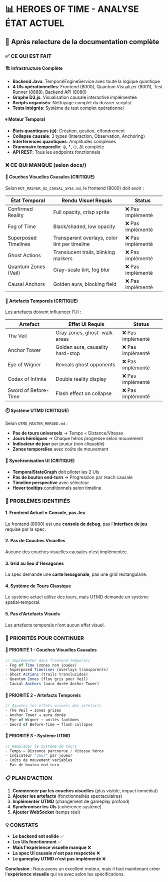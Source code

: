 # 📊 HEROES OF TIME - ANALYSE ÉTAT ACTUEL

## 🎯 Après relecture de la documentation complète

### ✅ CE QUI EST FAIT

#### 🏗️ Infrastructure Complète
- **Backend Java**: TemporalEngineService avec toute la logique quantique
- **4 UIs opérationnelles**: Frontend (8000), Quantum Visualizer (8001), Test Runner (8888), Backend API (8080)
- **Graphe D3.js**: Visualisation causale interactive implémentée
- **Scripts organisés**: Nettoyage complet du dossier scripts/
- **Tests intégrés**: Système de test complet opérationnel

#### 🌀 Moteur Temporal
- **États quantiques (ψ)**: Création, gestion, effondrement
- **Collapse causale**: 3 types (Interaction, Observation, Anchoring)
- **Interférences quantiques**: Amplitudes complexes
- **Grammaire temporelle**: ψ, †, ⊙, Δt complète
- **API REST**: Tous les endpoints fonctionnels

### ❌ CE QUI MANQUE (selon docs/)

#### 🎨 Couches Visuelles Causales (CRITIQUE)
Selon `HOT_MASTER_UI_CAUSAL_SPEC.md`, le frontend (8000) doit avoir :

| État Temporal | Rendu Visuel Requis | Status |
|---------------|-------------------|---------|
| Confirmed Reality | Full opacity, crisp sprite | ❌ Pas implémenté |
| Fog of Time | Black/shaded, low opacity | ❌ Pas implémenté |
| Superposed Timelines | Transparent overlays, color tint per timeline | ❌ Pas implémenté |
| Ghost Actions | Translucent trails, blinking markers | ❌ Pas implémenté |
| Quantum Zones (Veil) | Gray-scale tint, fog blur | ❌ Pas implémenté |
| Causal Anchors | Golden aura, blocking field | ❌ Pas implémenté |

#### 🪬 Artefacts Temporels (CRITIQUE)
Les artefacts doivent influencer l'UI :

| Artefact | Effet UI Requis | Status |
|----------|----------------|---------|
| The Veil | Gray zones, ghost-walk areas | ❌ Pas implémenté |
| Anchor Tower | Golden aura, causality hard-stop | ❌ Pas implémenté |
| Eye of Wigner | Reveals ghost opponents | ❌ Pas implémenté |
| Codex of Infinite | Double reality display | ❌ Pas implémenté |
| Sword of Before-Time | Flash effect on collapse | ❌ Pas implémenté |

#### ⏱️ Système UTMD (CRITIQUE)
Selon `UTMD_MASTER_MERGED.md` :
- **Pas de tours universels** → Temps = Distance/Vitesse
- **Jours héroïques** → Chaque héros progresse selon mouvement
- **Indicateur de jour** par joueur (non cliquable)
- **Zones temporelles** avec coûts de mouvement

#### 🔄 Synchronisation UI (CRITIQUE)
- **TemporalStateGraph** doit piloter les 2 UIs
- **Pas de bouton end-turn** → Progression par reach causale
- **Timeline perspective** avec sélecteur
- **Hover tooltips** conditionnels selon timeline

### 🚧 PROBLÈMES IDENTIFIÉS

#### 1. Frontend Actuel = Console, pas Jeu
Le frontend (8000) est une **console de debug**, pas l'**interface de jeu** requise par la spec.

#### 2. Pas de Couches Visuelles
Aucune des couches visuelles causales n'est implémentée.

#### 3. Grid au lieu d'Hexagones
La spec demande une **carte hexagonale**, pas une grid rectangulaire.

#### 4. Système de Tours Classique
Le système actuel utilise des tours, mais UTMD demande un système spatial-temporal.

#### 5. Pas d'Artefacts Visuels
Les artefacts temporels n'ont aucun effet visuel.

### 🎯 PRIORITÉS POUR CONTINUER

#### 🥇 PRIORITÉ 1 - Couches Visuelles Causales
```javascript
// Implémenter dans frontend-temporal/
- Fog of Time (zones non jouées)
- Superposed Timelines (overlays transparents)
- Ghost Actions (trails translucides)
- Quantum Zones (flou gris pour Veil)
- Causal Anchors (aura dorée Anchor Tower)
```

#### 🥈 PRIORITÉ 2 - Artefacts Temporels
```javascript
// Ajouter les effets visuels des artefacts
- The Veil → zones grises
- Anchor Tower → aura dorée
- Eye of Wigner → unités fantômes
- Sword of Before-Time → flash collapse
```

#### 🥉 PRIORITÉ 3 - Système UTMD
```javascript
// Remplacer le système de tours
- Temps = Distance parcourue / Vitesse héros
- Indicateur "Jour" par joueur
- Coûts de mouvement variables
- Pas de bouton end-turn
```

### 📋 PLAN D'ACTION

1. **Commencer par les couches visuelles** (plus visible, impact immédiat)
2. **Ajouter les artefacts** (fonctionnalités spectaculaires)
3. **Implémenter UTMD** (changement de gameplay profond)
4. **Synchroniser les UIs** (cohérence système)
5. **Ajouter WebSocket** (temps réel)

### 💡 CONSTATS

- **Le backend est solide** ✅
- **Les UIs fonctionnent** ✅  
- **Mais l'expérience visuelle manque** ❌
- **La spec UI causale n'est pas respectée** ❌
- **Le gameplay UTMD n'est pas implémenté** ❌

**Conclusion** : Nous avons un excellent moteur, mais il faut maintenant créer l'**expérience visuelle** qui va avec selon les spécifications. 